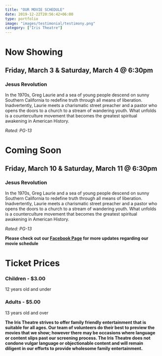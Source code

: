 ```yaml
---
title: "OUR MOVIE SCHEDULE"
date: 2019-12-22T20:56:42+06:00
type: portfolio
image: "images/testimonial/testimony.png"
category: ["Iris Theatre"]
---
```


# Now Showing

## Friday, March 3 & Saturday, March 4 @ 6:30pm

### Jesus Revolution

In the 1970s, Greg Laurie and a sea of young people descend on sunny Southern California to redefine truth through all means of liberation. Inadvertently, Laurie meets a charismatic street preacher and a pastor who opens the doors to a church to a stream of wandering youth. What unfolds is a counterculture movement that becomes the greatest spiritual awakening in American History.

_Rated: PG-13_

# Coming Soon 


## Friday, March 10 & Saturday, March 11 @ 6:30pm

### Jesus Revolution

In the 1970s, Greg Laurie and a sea of young people descend on sunny Southern California to redefine truth through all means of liberation. Inadvertently, Laurie meets a charismatic street preacher and a pastor who opens the doors to a church to a stream of wandering youth. What unfolds is a counterculture movement that becomes the greatest spiritual awakening in American History.

_Rated: PG-13_

**Please check out our [Facebook Page](https://www.facebook.com/Themotzingcenter/) for more updates regarding our movie schedule**


# Ticket Prices

### Children - $3.00
12 years old and under

### Adults - $5.00 
13 years old and over

**The Iris Theatre strives to offer family friendly entertainment that is suitable for all ages. Our team of volunteers do their best to preview the movies that we show; however there may be occasions where language or content slips past our screening process. The Iris Theatre does not condone vulgar language or objectionable content and will remain diligent in our efforts to provide wholesome family entertainment.**
